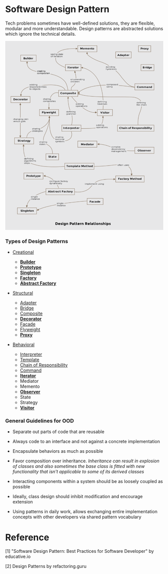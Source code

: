 # Software Design Pattern

Tech problems sometimes have well-defined solutions, they are flexible, modular and more understandable. Design patterns are abstracted solutions which ignore the technical details.

![Design Patter Relationships](./res/design-pattern-relationships.png)

### Types of Design Patterns

+ [Creational](./creational/README.md)
    * [**Builder**](./creational/builder-pattern.md)
    * [**Prototype**](./creational/prototype-pattern.md)
    * [**Singleton**](./creational/singleton-pattern.md)
    * [**Factory**](./creational/factory-pattern.md)
    * [**Abstract Factory**](./creational/abstract-factory-pattern.md)

+ [Structural](./structural/README.md)
    * [Adapter](./structural/adapter-pattern.md)
    * [Bridge](./structural/bridge-pattern.md)
    * [Composite](./structural/composite-pattern.md)
    * [**Decorator**](./structural/decorator-pattern.md)
    * [Facade](./structural/facade-pattern.md)
    * [Flyweight](./structural/flyweight-pattern.md)
    * [**Proxy**](./structural/proxy-pattern.md)

+ [Behavioral](./behavioral/README.md)
    * [Interpreter](./behavioral/interpreter-pattern.md)
    * [Template](./behavioral/template-pattern.md)
    * [Chain of Responsibility](./behavioral/chain-of-responsibility-pattern.md)
    * [Command](./behavioral/command-pattern.md)
    * [**Iterator**](./behavioral/iterator-pattern.md)
    * Mediator
    * Memento
    * [**Observer**](./behavioral/observer-pattern.md)
    * State
    * Strategy
    * [**Visitor**](./behavioral/visitor-pattern.md)

### General Guidelines for OOD

+ Separate out parts of code that are reusable

+ Always code to an interface and not against a concrete implementation

+ Encapsulate behaviors as much as possible

+ Favor composition over inheritance. *Inheritance can result in explosion of classes and also sometimes the base class is fitted with new functionality that isn't applicable to some of its derived classes*

+ Interacting components within a system should be as loosely coupled as possible

+ Ideally, class design should inhibit modification and encourage extension

+ Using patterns in daily work, allows exchanging entire implementation concepts with other developers via shared pattern vocabulary

# Reference

[1] "Software Design Pattern: Best Practices for Software Developer" by educative.io

[2] Design Patterns by refactoring.guru
